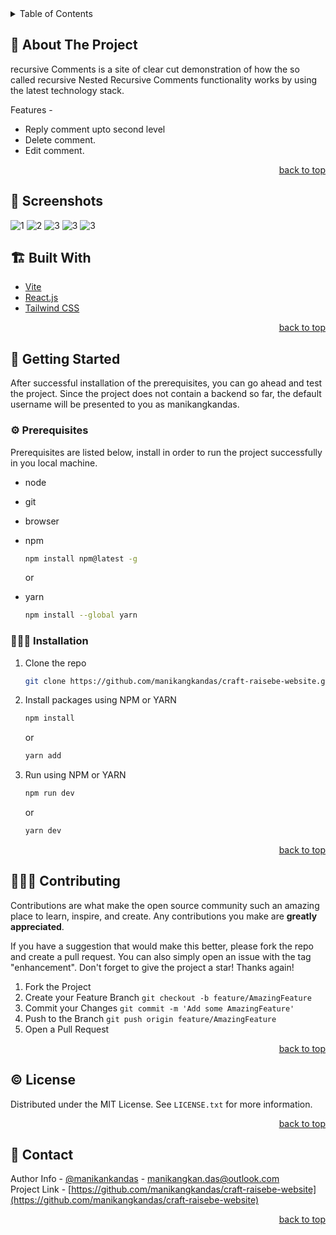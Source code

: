 <div id="top"></div>

<!-- TABLE OF CONTENTS -->
<details>
  <summary>Table of Contents</summary>
  <ul>
    <li>
      <a href="https://manikangkandas.github.io/craft-raisebe-website/">View Demo</a>
    </li>
    <li>
      <a href="https://github.com/manikangkandas/craft-raisebe-website/issues">Report Bug</a>
    </li>
    <li>
      <a href="https://github.com/manikangkandas/craft-raisebe-website/issues">Request Feature</a>
    </li>
    <li>
      <a href="#about-the-project">About The Project</a>
      <ul>
        <li><a href="#built-with">Screenshots</a></li>
        <li><a href="#built-with">Built With</a></li>
      </ul>
    </li>
    <li>
      <a href="#getting-started">Getting Started</a>
      <ul>
        <li><a href="#prerequisites">Prerequisites</a></li>
        <li><a href="#installation">Installation</a></li>
      </ul>
    </li>
    <li><a href="#contributing">Contributing</a></li>
    <li><a href="#license">License</a></li>
    <li><a href="#contact">Contact</a></li>
  </ul>
</details>

<!-- ABOUT THE PROJECT -->

## 📢 About The Project

recursive Comments is a site of clear cut demonstration of how the so called recursive Nested Recursive Comments functionality works by using the latest technology stack.

Features -

- Reply comment upto second level
- Delete comment.
- Edit comment.

<p align="right"><a href="#top">back to top</a></p>

## 💉 Screenshots

![1](readme_assets/1.jpeg)
![2](readme_assets/2.jpeg)
![3](readme_assets/3.jpeg)
![3](readme_assets/4.jpeg)
![3](readme_assets/5.jpeg)

## 🏗️ Built With

- [Vite](https://vitejs.dev/)
- [React.js](https://reactjs.org/)
- [Tailwind CSS](https://tailwindcss.com/)

<p align="right"><a href="#top">back to top</a></p>

<!-- GETTING STARTED -->

## 🎊 Getting Started

After successful installation of the prerequisites, you can go ahead and test the project. Since the project does not contain a backend so far, the default username will be presented to you as manikangkandas.

### ⚙️ Prerequisites

Prerequisites are listed below, install in order to run the project successfully in you local machine.
- node
- git
- browser
- npm

  ```sh
  npm install npm@latest -g
  ```
  or

- yarn

  ```sh
  npm install --global yarn
  ```

### 🧑🏻‍🎤 Installation

1. Clone the repo
   ```sh
   git clone https://github.com/manikangkandas/craft-raisebe-website.git
   ```
2. Install packages using NPM or YARN

   ```sh
   npm install
   ```
   or

   ```sh
   yarn add
   ```

3. Run using NPM or YARN

   ```sh
   npm run dev
   ```
   or

   ```sh
   yarn dev
   ```

<p align="right"><a href="#top">back to top</a></p>

<!-- CONTRIBUTING -->

## 💁🏻‍♂️ Contributing

Contributions are what make the open source community such an amazing place to learn, inspire, and create. Any contributions you make are **greatly appreciated**.

If you have a suggestion that would make this better, please fork the repo and create a pull request. You can also simply open an issue with the tag "enhancement".
Don't forget to give the project a star! Thanks again!

1. Fork the Project
2. Create your Feature Branch `git checkout -b feature/AmazingFeature`
3. Commit your Changes `git commit -m 'Add some AmazingFeature'`
4. Push to the Branch `git push origin feature/AmazingFeature`
5. Open a Pull Request

<p align="right"><a href="#top">back to top</a></p>

<!-- LICENSE -->

## ©️ License

Distributed under the MIT License. See `LICENSE.txt` for more information.

<p align="right"><a href="#top">back to top</a></p>

<!-- CONTACT -->

## 🤝 Contact

Author Info - [@manikankandas](https://linkedin.com/in/manikangkandas) - manikangkan.das@outlook.com
<br />
Project Link - [https://github.com/manikangkandas/craft-raisebe-website](https://github.com/manikangkandas/craft-raisebe-website)

<p align="right"><a href="#top">back to top</a></p>
